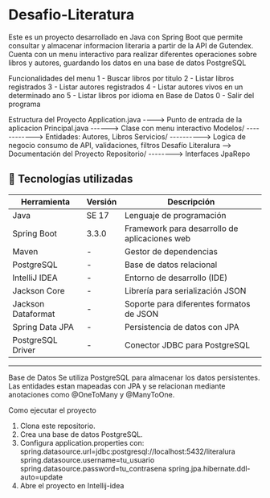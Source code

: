 # Desafio-Literatura
Este es un proyecto desarrollado en Java con Spring Boot que permite consultar y almacenar informacion
literaria a partir de la API de Gutendex. Cuenta con un menu interactivo para realizar diferentes operaciones sobre libros y autores, guardando los datos en una base de datos PostgreSQL

Funcionalidades del menu
1 - Buscar libros por titulo
2 - Listar libros registrados
3 - Listar autores registrados
4 - Listar autores vivos en un determinado ano
5 - Listar libros por idioma en Base de Datos
0 - Salir del programa

Estructura del Proyecto
Application.java ---->  Punto de entrada de la aplicacion
Principal.java ------>  Clase con menu interactivo
Modelos/ ------------>  Entidades: Autores, Libros
Servicios/ ---------->  Logica de negocio   consumo de API, validaciones, filtros
Desafío Literalura -->  Documentación del Proyecto
Repositorio/ -------->  Interfaces JpaRepo

## 🧪 Tecnologías utilizadas

| Herramienta         | Versión         | Descripción                                   |
|---------------------|-----------------|-----------------------------------------------|
| Java                | SE 17           | Lenguaje de programación                      |
| Spring Boot         | 3.3.0           | Framework para desarrollo de aplicaciones web |
| Maven               | -               | Gestor de dependencias                        |
| PostgreSQL          | -               | Base de datos relacional                      |
| IntelliJ IDEA       | -               | Entorno de desarrollo (IDE)                   |
| Jackson Core        | -               | Librería para serialización JSON              |
| Jackson Dataformat  | -               | Soporte para diferentes formatos de JSON      |
| Spring Data JPA     | -               | Persistencia de datos con JPA                 |
| PostgreSQL Driver   | -               | Conector JDBC para PostgreSQL                 |
-----------------------------------------------------------------------------------------

Base de Datos
Se utiliza PostgreSQL para almacenar los datos persistentes. Las entidades estan mapeadas con JPA y se
relacionan mediante anotaciones como @OneToMany y @ManyToOne.

Como ejecutar el proyecto
1. Clona este repositorio.
2. Crea una base de datos PostgreSQL.
3. Configura application.properties con:
 spring.datasource.url=jdbc:postgresql://localhost:5432/literalura
 spring.datasource.username=tu_usuario
 spring.datasource.password=tu_contrasena
 spring.jpa.hibernate.ddl-auto=update
4. Abre el proyecto en Intellij-idea
